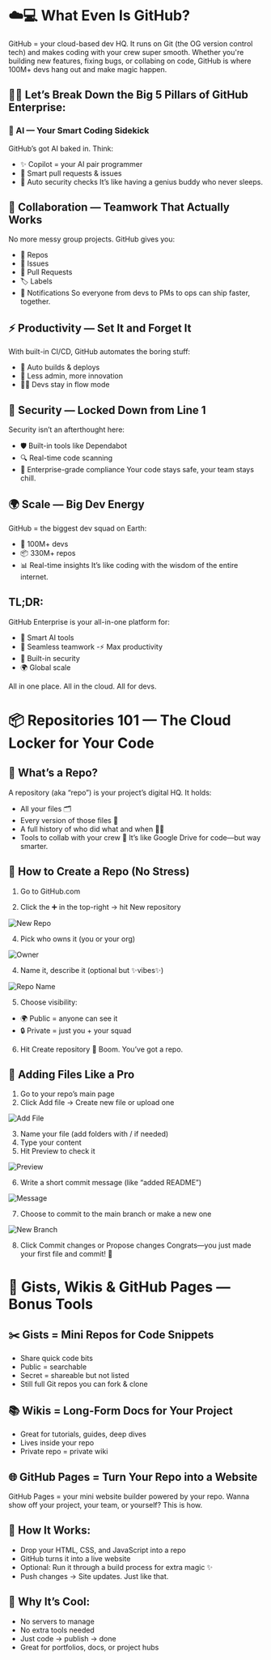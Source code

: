 # ☁️💻 What Even Is GitHub?
GitHub = your cloud-based dev HQ. It runs on Git (the OG version control tech) and makes coding with your crew super smooth. Whether you're building new features, fixing bugs, or collabing on code, GitHub is where 100M+ devs hang out and make magic happen.

## 🧠💬 Let’s Break Down the Big 5 Pillars of GitHub Enterprise:

### 🤖 AI — Your Smart Coding Sidekick
GitHub’s got AI baked in. Think:

- ✨ Copilot = your AI pair programmer
- 🧠 Smart pull requests & issues
- 🔐 Auto security checks
It’s like having a genius buddy who never sleeps.

## 🤝 Collaboration — Teamwork That Actually Works

No more messy group projects. GitHub gives you:

- 📁 Repos
- 🐞 Issues
- 🔁 Pull Requests
- 🏷️ Labels
- 📣 Notifications
So everyone from devs to PMs to ops can ship faster, together.

## ⚡ Productivity — Set It and Forget It
With built-in CI/CD, GitHub automates the boring stuff:

- 🚀 Auto builds & deploys
- 🧹 Less admin, more innovation
- 🧘‍♀️ Devs stay in flow mode

## 🔐 Security — Locked Down from Line 1
Security isn’t an afterthought here:

- 🛡️ Built-in tools like Dependabot
- 🔍 Real-time code scanning
- 🧾 Enterprise-grade compliance
Your code stays safe, your team stays chill.

## 🌍 Scale — Big Dev Energy
GitHub = the biggest dev squad on Earth:

- 👥 100M+ devs
- 📦 330M+ repos
- 📊 Real-time insights
It’s like coding with the wisdom of the entire internet.

## TL;DR:
GitHub Enterprise is your all-in-one platform for:

- 🧠 Smart AI tools
- 🤝 Seamless teamwork
-⚡ Max productivity
- 🔐 Built-in security
- 🌍 Global scale

All in one place. All in the cloud. All for devs.

# 📦 Repositories 101 — The Cloud Locker for Your Code
## 🧠 What’s a Repo?
A repository (aka “repo”) is your project’s digital HQ. It holds:

- All your files 🗂️
- Every version of those files 🔁
- A full history of who did what and when 🕵️‍♀️
- Tools to collab with your crew 🤝
It’s like Google Drive for code—but way smarter.

## 🚀 How to Create a Repo (No Stress)
1. Go to GitHub.com

2. Click the ➕ in the top-right → hit New repository

![New Repo](https://github.com/codess-aus/GitHub-Workshop/blob/36c835aa22e4d4eb27a4ab14c6b95d8e1fb02f1d/assets/1-new-repo-option.png)

4. Pick who owns it (you or your org)

![Owner](https://github.com/codess-aus/GitHub-Workshop/blob/36c835aa22e4d4eb27a4ab14c6b95d8e1fb02f1d/assets/2-selecting-repo-owner.png) 

4. Name it, describe it (optional but ✨vibes✨)

![Repo Name](https://github.com/codess-aus/GitHub-Workshop/blob/36c835aa22e4d4eb27a4ab14c6b95d8e1fb02f1d/assets/3-repo-name-text-box.png)

5. Choose visibility:
  - 🌍 Public = anyone can see it
  - 🔒 Private = just you + your squad

6. Hit Create repository 🎉
Boom. You’ve got a repo.

## 📁 Adding Files Like a Pro
1. Go to your repo’s main page
2. Click Add file → Create new file or upload one

![Add File](https://github.com/codess-aus/GitHub-Workshop/blob/36c835aa22e4d4eb27a4ab14c6b95d8e1fb02f1d/assets/4-add-file-options.png)

3. Name your file (add folders with / if needed)
4. Type your content
5. Hit Preview to check it

![Preview](https://github.com/codess-aus/GitHub-Workshop/blob/36c835aa22e4d4eb27a4ab14c6b95d8e1fb02f1d/assets/5-preview-option-in-a-file.png)

6. Write a short commit message (like “added README”)

![Message](https://github.com/codess-aus/GitHub-Workshop/blob/36c835aa22e4d4eb27a4ab14c6b95d8e1fb02f1d/assets/6-commit-description-box.png)

7. Choose to commit to the main branch or make a new one

![New Branch](https://github.com/codess-aus/GitHub-Workshop/blob/36c835aa22e4d4eb27a4ab14c6b95d8e1fb02f1d/assets/7-create-a-new-branch.png)

8. Click Commit changes or Propose changes
Congrats—you just made your first file and commit! 🥳

# 🧩 Gists, Wikis & GitHub Pages — Bonus Tools
## ✂️ Gists = Mini Repos for Code Snippets
- Share quick code bits
- Public = searchable
- Secret = shareable but not listed
- Still full Git repos you can fork & clone

## 📚 Wikis = Long-Form Docs for Your Project
- Great for tutorials, guides, deep dives
- Lives inside your repo
- Private repo = private wiki

## 🌐 GitHub Pages = Turn Your Repo into a Website
GitHub Pages = your mini website builder powered by your repo.
Wanna show off your project, your team, or yourself? This is how.

## 🧱 How It Works:
- Drop your HTML, CSS, and JavaScript into a repo
- GitHub turns it into a live website
- Optional: Run it through a build process for extra magic ✨
- Push changes → Site updates. Just like that.

## 🚀 Why It’s Cool:
- No servers to manage
- No extra tools needed
- Just code → publish → done
- Great for portfolios, docs, or project hubs
